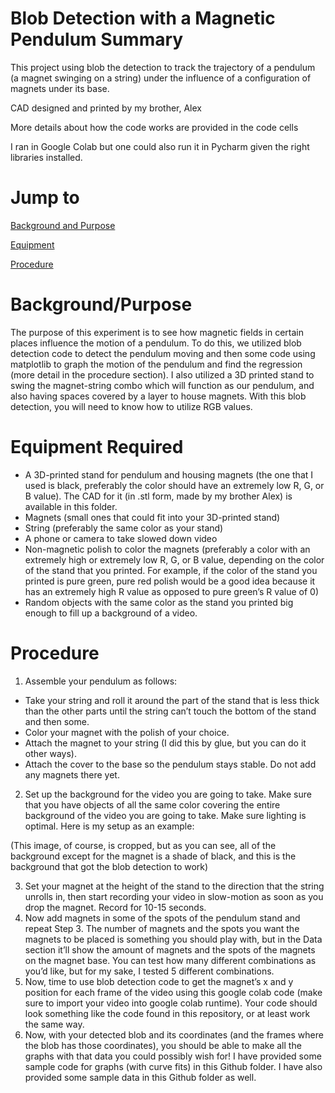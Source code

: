 # Blob Detection with a Magnetic Pendulum Summary

This project using blob the detection to track the trajectory of a pendulum (a magnet swinging on a string) under the influence of a configuration of magnets under its base. 

CAD designed and printed by my brother, Alex

More details about how the code works are provided in the code cells

I ran in Google Colab but one could also run it in Pycharm given the right libraries installed.

# Jump to

[Background and Purpose](#background/purpose)

[Equipment](#equipment-required)

[Procedure](#procedure)

# Background/Purpose

The purpose of this experiment is to see how magnetic fields in certain places influence the motion of a pendulum. To do this, we utilized blob detection code to detect the pendulum moving and then some code using matplotlib to graph the motion of the pendulum and find the regression (more detail in the procedure section). I also utilized a 3D printed stand to swing the magnet-string combo which will function as our pendulum, and also having spaces covered by a layer to house magnets. With this blob detection, you will need to know how to utilize RGB values. 

# Equipment Required

- A 3D-printed stand for pendulum and housing magnets (the one that I used is black, preferably the color should have an extremely low R, G, or B value). The CAD for it (in .stl form, made by my brother Alex) is available in this folder.  
- Magnets (small ones that could fit into your 3D-printed stand)
- String (preferably the same color as your stand)
- A phone or camera to take slowed down video
- Non-magnetic polish to color the magnets (preferably a color with an extremely high or extremely low R, G, or B value, depending on the color of the stand that you printed. For example, if the color of the stand you printed is pure green, pure red polish would be a good idea because it has an extremely high R value as opposed to pure green’s R value of 0)
- Random objects with the same color as the stand you printed big enough to fill up a background of a video.

# Procedure

1. Assemble your pendulum as follows:
 - Take your string and roll it around the part of the stand that is less thick than the other parts until the string can’t touch the bottom of the stand and then some.
 - Color your magnet with the polish of your choice.
 - Attach the magnet to your string (I did this by glue, but you can do it other ways). 
 - Attach the cover to the base so the pendulum stays stable. Do not add any magnets there yet.
2. Set up the background for the video you are going to take. Make sure that you have objects of all the same color covering the entire background of the video you are going to take. Make sure lighting is optimal. Here is my setup as an example:

 (This image, of course, is cropped, but as you can see, all of the background except for the magnet is a shade of black, and this is the background that got the blob detection to work)
 
3. Set your magnet at the height of the stand to the direction that the string unrolls in, then start recording your video in slow-motion as soon as you drop the magnet. Record for 10-15 seconds.
4. Now add magnets in some of the spots of the pendulum stand and repeat Step 3. The number of magnets and the spots you want the magnets to be placed is something you should play with, but in the Data section it’ll show the amount of magnets and the spots of the magnets on the magnet base. You can test how many different combinations as you’d like, but for my sake, I tested 5 different combinations.
5. Now, time to use blob detection code to get the magnet’s x and y position for each frame of the video using this google colab code (make sure to import your video into google colab runtime). Your code should look something like the code found in this repository, or at least work the same way.
6. Now, with your detected blob and its coordinates (and the frames where the blob has those coordinates), you should be able to make all the graphs with that data you could possibly wish for! I have provided some sample code for graphs (with curve fits) in this Github folder. I have also provided some sample data in this Github folder as well. 


